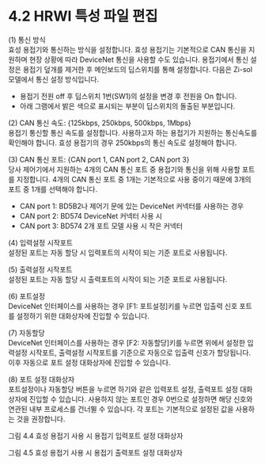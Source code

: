 ﻿# 4.2 HRWI 특성 파일 편집


(1)	통신 방식  
효성 용접기와 통신하는 방식을 설정합니다. 효성 용접기는 기본적으로 CAN 통신을 지원하며 현장 상황에 따라 DeviceNet 통신을 사용할 수도 있습니다. 용접기에서 통신 설정은 용접기 덮개를 제거한 후 메인보드의 딥스위치를 통해 설정합니다.
다음은 Zi-sol 모델에서 통신 설정 방식입니다.  
    
- 용접기 전원 off 후 딥스위치 1번(SW1)의 설정을 변경 후 전원을 On 합니다.
- 아래 그램에서 밝은 색으로 표시되는 부분이 딥스위치의 돌출된 부분입니다.
 




(2)	CAN 통신 속도: {125kbps, 250kbps, 500kbps, 1Mbps}  
용접기 통신할 통신 속도를 설정합니다. 사용하고자 하는 용접기가 지원하는 통신속도를 확인해야 합니다. 효성 용접기의 경우 250kbps의 통신 속도로 설정해야 합니다.

(3)	CAN 통신 포트: {CAN port 1, CAN port 2, CAN port 3}  
당사 제어기에서 지원하는 4개의 CAN 통신 포트 중 용접기와 통신을 위해 사용할 포트를 지정합니다. 4개의 CAN 통신 포트 중 1개는 기본적으로 사용 중이기 때문에 3개의 포트 중 1개를 선택해야 합니다.
  - CAN port 1: BD5B2나 제어기 문에 있는 DeviceNet 커넥터를 사용하는 경우
  - CAN port 2: BD574 DeviceNet 커넥터 사용 시
  - CAN port 3: BD574 2개 포트 모델 사용 시 작은 커넥터

(4)	입력설정 시작포트  
설정된 포트는 자동 할당 시 입력포트의 시작이 되는 기준 포트로 사용됩니다. 

(5)	출력설정 시작포트  
설정된 포트는 자동 할당 시 출력포트의 시작이 되는 기준 포트로 사용됩니다.

(6)	포트설정  
DeviceNet 인터페이스를 사용하는 경우 [F1: 포트설정]키를 누르면 입출력 신호 포트를 설정하기 위한 대화상자에 진입할 수 있습니다.

(7)	자동할당  
DeviceNet 인터페이스를 사용하는 경우 [F2: 자동할당]키를 누르면 위에서 설정한 입력설정 시작포트, 출력설정 시작포트를 기준으로 자동으로 입출력 신호가 할당됩니다. 이후 자동으로 포트 설정 대화상자에 진입할 수 있습니다.

(8)	포트 설정 대화상자  
포트설정이나 자동할당 버튼을 누르면 하기와 같은 입력포트 설정, 출력포트 설정 대화상자에 진입할 수 있습니다. 사용하지 않는 포트인 경우 0번으로 설정하면 해당 신호와 연관된 내부 프로세스를 건너뛸 수 있습니다. 각 포트는 기본적으로 설정된 값을 사용하는 것을 권장합니다.
  

  
그림 4.4 효성 용접기 사용 시 용접기 입력포트 설정 대화상자

  
그림 4.5 효성 용접기 사용 시 용접기 출력포트 설정 대화상자
